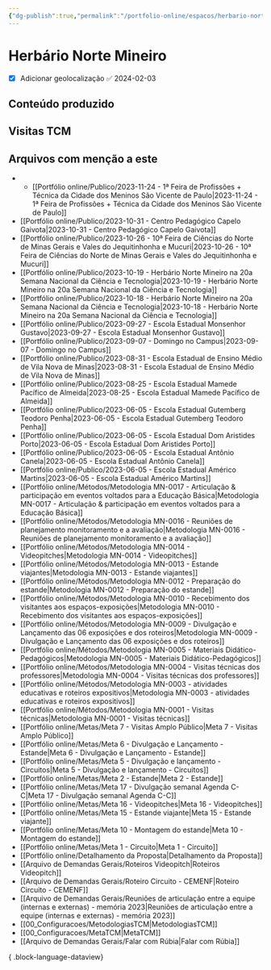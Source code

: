 ```yaml
---
{"dg-publish":true,"permalink":"/portfolio-online/espacos/herbario-norte-mineiro/","tags":["💼/📍"],"created":"2024-02-14T12:36:18.824-03:00","updated":"2024-02-05T18:55:14.941-03:00"}
---
```



# Herbário Norte Mineiro

- [x] Adicionar geolocalização ✅ 2024-02-03

## Conteúdo produzido

## Visitas TCM

## Arquivos com menção a este

- - [[Portfólio online/Publico/2023-11-24 - 1ª Feira de Profissões + Técnica da Cidade dos Meninos São Vicente de Paulo\|2023-11-24 - 1ª Feira de Profissões + Técnica da Cidade dos Meninos São Vicente de Paulo]]
- [[Portfólio online/Publico/2023-10-31 - Centro Pedagógico Capelo Gaivota\|2023-10-31 - Centro Pedagógico Capelo Gaivota]]
- [[Portfólio online/Publico/2023-10-26 - 10ª Feira de Ciências do Norte de Minas Gerais e Vales do Jequitinhonha e Mucuri\|2023-10-26 - 10ª Feira de Ciências do Norte de Minas Gerais e Vales do Jequitinhonha e Mucuri]]
- [[Portfólio online/Publico/2023-10-19 -  Herbário Norte Mineiro na 20a Semana Nacional da Ciência e Tecnologia\|2023-10-19 -  Herbário Norte Mineiro na 20a Semana Nacional da Ciência e Tecnologia]]
- [[Portfólio online/Publico/2023-10-18 -  Herbário Norte Mineiro na 20a Semana Nacional da Ciência e Tecnologia\|2023-10-18 -  Herbário Norte Mineiro na 20a Semana Nacional da Ciência e Tecnologia]]
- [[Portfólio online/Publico/2023-09-27 - Escola Estadual Monsenhor Gustavo\|2023-09-27 - Escola Estadual Monsenhor Gustavo]]
- [[Portfólio online/Publico/2023-09-07 - Domingo no Campus\|2023-09-07 - Domingo no Campus]]
- [[Portfólio online/Publico/2023-08-31 - Escola Estadual de Ensino Médio de Vila Nova de Minas\|2023-08-31 - Escola Estadual de Ensino Médio de Vila Nova de Minas]]
- [[Portfólio online/Publico/2023-08-25 - Escola Estadual Mamede Pacífico de Almeida\|2023-08-25 - Escola Estadual Mamede Pacífico de Almeida]]
- [[Portfólio online/Publico/2023-06-05 - Escola Estadual Gutemberg Teodoro Penha\|2023-06-05 - Escola Estadual Gutemberg Teodoro Penha]]
- [[Portfólio online/Publico/2023-06-05 - Escola Estadual Dom Aristides Porto\|2023-06-05 - Escola Estadual Dom Aristides Porto]]
- [[Portfólio online/Publico/2023-06-05 - Escola Estadual Antônio Canela\|2023-06-05 - Escola Estadual Antônio Canela]]
- [[Portfólio online/Publico/2023-06-05 - Escola Estadual Américo Martins\|2023-06-05 - Escola Estadual Américo Martins]]
- [[Portfólio online/Métodos/Metodologia MN-0017 - Articulação & participação em eventos voltados para a Educação Básica\|Metodologia MN-0017 - Articulação & participação em eventos voltados para a Educação Básica]]
- [[Portfólio online/Métodos/Metodologia MN-0016 - Reuniões de planejamento monitoramento e a avaliação\|Metodologia MN-0016 - Reuniões de planejamento monitoramento e a avaliação]]
- [[Portfólio online/Métodos/Metodologia MN-0014 - Videopitches\|Metodologia MN-0014 - Videopitches]]
- [[Portfólio online/Métodos/Metodologia MN-0013 - Estande viajantes\|Metodologia MN-0013 - Estande viajantes]]
- [[Portfólio online/Métodos/Metodologia MN-0012 - Preparação do estande\|Metodologia MN-0012 - Preparação do estande]]
- [[Portfólio online/Métodos/Metodologia MN-0010 - Recebimento dos visitantes aos espaços-exposições\|Metodologia MN-0010 - Recebimento dos visitantes aos espaços-exposições]]
- [[Portfólio online/Métodos/Metodologia MN-0009 - Divulgação e Lançamento das 06 exposições e dos roteiros\|Metodologia MN-0009 - Divulgação e Lançamento das 06 exposições e dos roteiros]]
- [[Portfólio online/Métodos/Metodologia MN-0005 - Materiais Didático-Pedagógicos\|Metodologia MN-0005 - Materiais Didático-Pedagógicos]]
- [[Portfólio online/Métodos/Metodologia MN-0004 - Visitas técnicas dos professores\|Metodologia MN-0004 - Visitas técnicas dos professores]]
- [[Portfólio online/Métodos/Metodologia MN-0003 - atividades educativas e roteiros expositivos\|Metodologia MN-0003 - atividades educativas e roteiros expositivos]]
- [[Portfólio online/Métodos/Metodologia MN-0001 - Visitas técnicas\|Metodologia MN-0001 - Visitas técnicas]]
- [[Portfólio online/Metas/Meta 7 - Visitas Amplo Público\|Meta 7 - Visitas Amplo Público]]
- [[Portfólio online/Metas/Meta 6 - Divulgação e Lançamento - Estande\|Meta 6 - Divulgação e Lançamento - Estande]]
- [[Portfólio online/Metas/Meta 5 - Divulgação e lançamento - Circuitos\|Meta 5 - Divulgação e lançamento - Circuitos]]
- [[Portfólio online/Metas/Meta 2 - Estande\|Meta 2 - Estande]]
- [[Portfólio online/Metas/Meta 17 - Divulgação semanal Agenda C-C\|Meta 17 - Divulgação semanal Agenda C-C]]
- [[Portfólio online/Metas/Meta 16 - Videopitches\|Meta 16 - Videopitches]]
- [[Portfólio online/Metas/Meta 15 - Estande viajante\|Meta 15 - Estande viajante]]
- [[Portfólio online/Metas/Meta 10 - Montagem do estande\|Meta 10 - Montagem do estande]]
- [[Portfólio online/Metas/Meta 1 - Circuito\|Meta 1 - Circuito]]
- [[Portfólio online/Detalhamento da Proposta\|Detalhamento da Proposta]]
- [[Arquivo de Demandas Gerais/Roteiros Videopitch\|Roteiros Videopitch]]
- [[Arquivo de Demandas Gerais/Roteiro Circuito - CEMENF\|Roteiro Circuito - CEMENF]]
- [[Arquivo de Demandas Gerais/Reuniões de articulação entre a equipe (internas e externas) - memória 2023\|Reuniões de articulação entre a equipe (internas e externas) - memória 2023]]
- [[00_Configuracoes/MetodologiasTCM\|MetodologiasTCM]]
- [[00_Configuracoes/MetaTCM\|MetaTCM]]
- [[Arquivo de Demandas Gerais/Falar com Rúbia\|Falar com Rúbia]]


{ .block-language-dataview}
